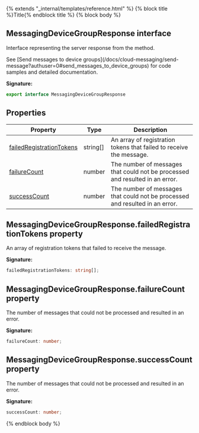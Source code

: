 {% extends "_internal/templates/reference.html" %}
{% block title %}Title{% endblock title %}
{% block body %}

## MessagingDeviceGroupResponse interface

Interface representing the server response from the  method.

See \[Send messages to device groups\](/docs/cloud-messaging/send-message?authuser=0\#send\_messages\_to\_device\_groups) for code samples and detailed documentation.

<b>Signature:</b>

```typescript
export interface MessagingDeviceGroupResponse 
```

## Properties

|  Property | Type | Description |
|  --- | --- | --- |
|  [failedRegistrationTokens](./firebase-admin_.messagingdevicegroupresponse.md#messagingdevicegroupresponsefailedregistrationtokens_property) | string\[\] | An array of registration tokens that failed to receive the message. |
|  [failureCount](./firebase-admin_.messagingdevicegroupresponse.md#messagingdevicegroupresponsefailurecount_property) | number | The number of messages that could not be processed and resulted in an error. |
|  [successCount](./firebase-admin_.messagingdevicegroupresponse.md#messagingdevicegroupresponsesuccesscount_property) | number | The number of messages that could not be processed and resulted in an error. |

## MessagingDeviceGroupResponse.failedRegistrationTokens property

An array of registration tokens that failed to receive the message.

<b>Signature:</b>

```typescript
failedRegistrationTokens: string[];
```

## MessagingDeviceGroupResponse.failureCount property

The number of messages that could not be processed and resulted in an error.

<b>Signature:</b>

```typescript
failureCount: number;
```

## MessagingDeviceGroupResponse.successCount property

The number of messages that could not be processed and resulted in an error.

<b>Signature:</b>

```typescript
successCount: number;
```
{% endblock body %}
